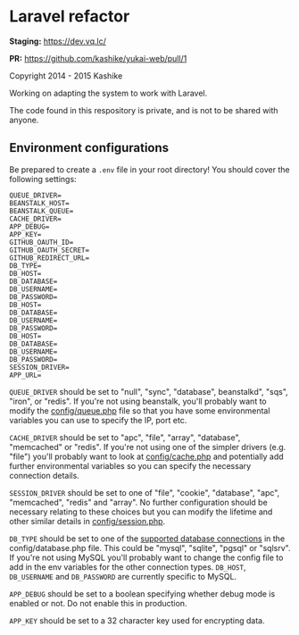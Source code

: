 # Laravel refactor

**Staging:** https://dev.vq.lc/

**PR:** https://github.com/kashike/yukai-web/pull/1

Copyright 2014 - 2015 Kashike

Working on adapting the system to work with Laravel.

The code found in this respository is private, and is not to be shared with anyone.

## Environment configurations

Be prepared to create a `.env` file in your root directory! You should cover the following settings:

````
QUEUE_DRIVER=
BEANSTALK_HOST=
BEANSTALK_QUEUE=
CACHE_DRIVER=
APP_DEBUG=
APP_KEY=
GITHUB_OAUTH_ID=
GITHUB_OAUTH_SECRET=
GITHUB_REDIRECT_URL=
DB_TYPE=
DB_HOST=
DB_DATABASE=
DB_USERNAME=
DB_PASSWORD=
DB_HOST=
DB_DATABASE=
DB_USERNAME=
DB_PASSWORD=
DB_HOST=
DB_DATABASE=
DB_USERNAME=
DB_PASSWORD=
SESSION_DRIVER=
APP_URL=
````

`QUEUE_DRIVER` should be set to "null", "sync", "database", beanstalkd", "sqs", "iron",  or "redis". If you're not using beanstalk, you'll probably want to modify the [config/queue.php](https://github.com/korobi/Web/blob/laravel/config/queue.php) file so that you have some environmental variables you can use to specify the IP, port etc.

`CACHE_DRIVER` should be set to "apc", "file", "array", "database", "memcached" or "redis". If you're not using one of the simpler drivers (e.g. "file") you'll probably want to look at [config/cache.php](https://github.com/korobi/Web/blob/laravel/config/cache.php) and potentially add further environmental variables so you can specify the necessary connection details.

`SESSION_DRIVER` should be set to one of "file", "cookie", "database", "apc", "memcached", "redis" and "array". No further configuration should be necessary relating to these choices but you can modify the lifetime and other similar details in [config/session.php](https://github.com/korobi/Web/blob/laravel/config/session.php).

`DB_TYPE` should be set to one of the [supported database connections](https://github.com/korobi/Web/blob/laravel/config/database.php#L47) in the config/database.php file. This could be "mysql", "sqlite", "pgsql" or "sqlsrv". If you're not using MySQL you'll probably want to change the config file to add in the env variables for the other connection types. `DB_HOST`, `DB_USERNAME` and `DB_PASSWORD` are currently specific to MySQL.

`APP_DEBUG` should be set to a boolean specifying whether debug mode is enabled or not. Do not enable this in production.

`APP_KEY` should be set to a 32 character key used for encrypting data.
